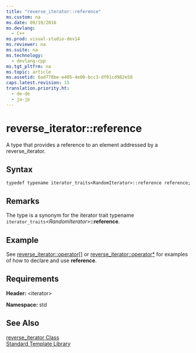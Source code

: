 ```yaml
---
title: "reverse_iterator::reference"
ms.custom: na
ms.date: 09/19/2016
ms.devlang: 
  - C++
ms.prod: visual-studio-dev14
ms.reviewer: na
ms.suite: na
ms.technology: 
  - devlang-cpp
ms.tgt_pltfrm: na
ms.topic: article
ms.assetid: 6ad778be-e405-4e00-bcc3-df01cd982e58
caps.latest.revision: 15
translation.priority.ht: 
  - de-de
  - ja-jp
---
```

# reverse_iterator::reference
A type that provides a reference to an element addressed by a reverse_iterator.  
  
## Syntax  
  
```  
typedef typename iterator_traits<RandomIterator>::reference reference;  
```  
  
## Remarks  
 The type is a synonym for the iterator trait typename `iterator_traits`<*RandomIterator*>**::reference**.  
  
## Example  
 See [reverse_iterator::operator&#91;&#93;](../vs140/reverse_iterator--operator.md) or [reverse_iterator::operator*](../vs140/reverse_iterator--operator-.md) for examples of how to declare and use **reference**.  
  
## Requirements  
 **Header:** <iterator\>  
  
 **Namespace:** std  
  
## See Also  
 [reverse_iterator Class](../vs140/reverse_iterator-Class.md)   
 [Standard Template Library](../vs140/Standard-Template-Library.md)